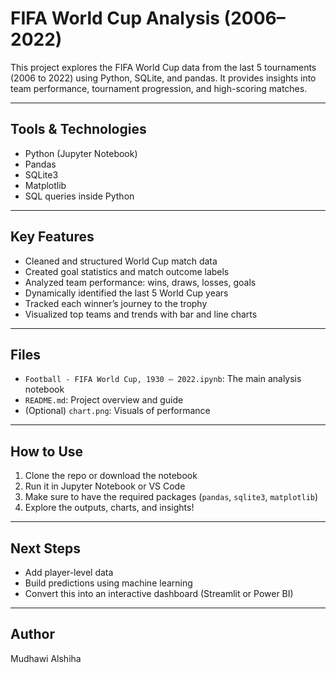 # FIFA World Cup Analysis (2006–2022)

This project explores the FIFA World Cup data from the last 5 tournaments (2006 to 2022) using Python, SQLite, and pandas. It provides insights into team performance, tournament progression, and high-scoring matches.

---

## Tools & Technologies
- Python (Jupyter Notebook)
- Pandas
- SQLite3
- Matplotlib
- SQL queries inside Python

---

## Key Features

- Cleaned and structured World Cup match data
- Created goal statistics and match outcome labels
- Analyzed team performance: wins, draws, losses, goals
- Dynamically identified the last 5 World Cup years
- Tracked each winner’s journey to the trophy 
- Visualized top teams and trends with bar and line charts

---

## Files

- `Football - FIFA World Cup, 1930 – 2022.ipynb`: The main analysis notebook
- `README.md`: Project overview and guide
- (Optional) `chart.png`: Visuals of performance

---

## How to Use

1. Clone the repo or download the notebook
2. Run it in Jupyter Notebook or VS Code
3. Make sure to have the required packages (`pandas`, `sqlite3`, `matplotlib`)
4. Explore the outputs, charts, and insights!

---

## Next Steps
- Add player-level data
- Build predictions using machine learning
- Convert this into an interactive dashboard (Streamlit or Power BI)

---

## Author
Mudhawi Alshiha

